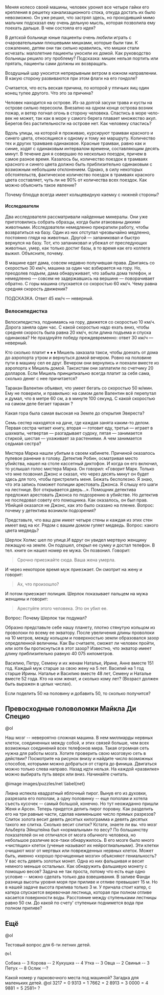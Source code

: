 Меняя колесо своей машины, человек уронил все че­тыре гайки его крепления в решетку канализацион­ного стока, откуда достать их было невозможно. Он уже решил, что застрял здесь, но проходивший мимо мальчик подсказал ему очень дельную мысль, которая позволила ему поехать дальше. В чем состояла его идея?

В детской больнице юные пациенты очень любили иг­рать с очаровательными плюшевыми мишками, которые были там. К сожалению, детям они так сильно нравились, что мишки стали исчезать: малолетние па­циенты уносили их домой. Как руководство больницы решило эту проблему? Подсказка: мишек нельзя портить или прятать, пациенты сами должны их возвращать.

Воздушный шар уносится непрерывным ветром в южном направлении. В какую сторону развиваются при этом флаги на его гондоле?

Считается, что есть веская причина, по ко­торой у птичьих яиц один конец тупее другого. Что это за причина?

Человек находится на острове. Из-за долгой засухи трава и кусты на острове сильно пересохли. Внезапно на одном конце острова возник пожар, и ветер погнал огонь в сторону человека. Спастись в море чело­век не может, так как в море у самого берега плавает множество акул. Берегов без растительности на острове нет. Как человеку спастись?

Вдоль улицы, на которой я проживаю, курсируют трамваи красного и синего цвета, относящиеся к одному и тому же маршруту. Количество тех и других трамваев одинаковое. Красные трамваи, равно как и синие, ходят с одинаковым интервалом времени, составляющим десять минут. В течение дня я совершаю по несколько поездок, причем в самое разное время. Казалось бы, количество поездок в трамваях красного и синего цвета должно быть приблизительно одинаковым с возможным небольшим отклонением. Однако, в силу некоторых обстоятельств, фактическое количество поездок в трамваях красного цвета составляет, чуть ли не 90% от количества всех поездок. Как можно объяснить такое явление?

Почему блюдце всегда имеет кольцеви­дную каемку с нижней стороны?

#### Исследователи
Два исследователя рассматривали найденные минералы. Они уже приготовились собрать образцы, когда были атакованы дикими животными. Исследователи немедленно прекратили работу, чтобы возвратиться на базу. Один из них отступал чрезвычайно медленно, постоянно глядя на животных. Другой — запаниковал и быстро вернулся на базу. Тот, кто запаниковал и убежал от преследующих животных, умер, как только достиг базы, в то время как его коллега выжил. Объясните, почему.

В машине едет дама, совсем недавно получившая права. Двигаясь со скоростью 30 км/ч, машина за один час взбирается на гору. Но, преодолев подъем, дама обнаруживает, что забыла дома телефон, и немедленно — совсем не задержавшись на вершине — поворачивает обратно. С горы машина спускается со скоростью 60 км/ч. Чему равна средняя скорость движения?

ПОДСКАЗКА. Ответ 45 км/ч — неверный.


### Велосипедистка
Велосипедистка, поднимаясь на гору, движется со скоростью 10 км/ч. Дорога заняла один час. С какой скоростью надо ехать вниз, чтобы средняя скорость была равна 20 км/ч, если длина подъема и спуска одинакова?
Не празднуйте победу преждевременно: ответ 30 км/ч — неверный.


Кто сколько платит
♦ ♦ ♦
Мишель заказала такси, чтобы доехать от дома до аэропорта утром и вернуться домой вечером. Ровно на половине пути в машину сел ее друг. Вечером они вернулись и поехали вместе из аэропорта к Мишель домой. Таксистам они заплатили по счетчику 20 долларов. Если Мишель принципиально всегда платит за себя сама, сколько денег с нее причитается?

Таракан Валентин объявил, что умеет бегать со скоростью 50 м/мин. Ему не поверили, и правильно: на самом деле Валентин всё перепутал и думал, что в метре 60 см, а в минуте 100 секунд. С какой скоростью на самом деле бегает таракан ?

Какая гора была самая высокая на Земле до открытия Эвереста?

Семь сестер находятся на даче, где каждая занята каким-то делом. Первая сестра читает книгу, вторая — готовит еду, третья — играет в шахматы, четвертая — разгадывает судоку, пятая — занимается стиркой, шестая — ухаживает за растениями. А чем занимается седьмая сестра? 

Мистера Марка нашли убитым в своем кабинете. Причиной оказалось пулевое ранение в голову. Детектив Робин, осматривая место убийства, нашел на столе кассетный диктофон. И когда он его включил, то услышал голос мистера Марка. Он говорил: «Говорит Марк. Только что мне позвонил Джонс и сказал, что через десять минут он будет здесь для того, чтобы пристрелить меня. Бежать бесполезно. Я знаю, что эта запись поможет полиции арестовать Джонса. Я слышу его шаги на лестнице. Вот открывается дверь...». Помощник детектива предложил арестовать Джонса по подозрению в убийстве. Но детектив не последовал совету его помощника. Как оказалось, он был прав. Убийцей оказался не Джонс, как это было сказано на пленке. Вопрос: почему у детектива возникли подозрения?

Представьте, что ваш дом имеет четыре стены и каждая из этих стен имеет вид на юг. Рядом с вашим домом гуляет медведь. Вопрос: какого цвета медведь?



Шерлок Холмс шел по улице.И вдруг он увидел мертвую женщину лежащую на земле. Он подошел, открыл ее сумку и достал телефон. В тел. книге он нашел номер ее мужа. Он позвонил. Говорит:
> Срочно приезжайте сюда. Ваша жена умерла.

И через некоторое время муж приезжает. Он смотрит на жену и говорит:
> Ах, что произошло?

И потом приезжает полиция. Шерлок показывает пальцем на мужа женщины и говорит:
> Арестуйте этого человека. Это он убил ее.

Вопрос: Почему Шерлок так подумал? 


Образно представьте себе нашу планету, плотно стянутую кольцом из проволоки по всему ее экватору. После увеличения длины проволоки на 10 метров, между кольцом и поверхностью земли образовался зазор определенной величины. Как Вы считаете, сможет ли человек пройти, или хотя бы протиснуться в этот зазор?
Известно, что экватор имеет длину приблизительно равную 40 075 километров.

Василию, Петру, Семену и их женам Наталье, Ирине, Анне вместе 151 год. Каждый муж старше за свою жену на 5 лет. Василий на 1 год старше Ирины. Наталье и Василию вместе 48 лет, Семену и Наталье вместе 52 года. Кто на ком женат, и сколько кому лет? (Возраст должен быть выражен в целых числах).

Если поделить 50 на половину и добавить 50, то сколько получится?

## Превосходные головоломки Майкла Ди Специо

@ol

Наш мозг -- невероятно сложная машина. В нем миллиарды нервных клеток, соединенных между собой, и этих связей больше, чем всех возможных соединений всех телефонов мира. Такая огромная сеть нужна для работы мозга. Хотите проверить свою мозговую сеть в действии?
Посмотрите на рисунок внизу и найдите число возможных способов, которыми можно добраться от старта до финиша.
Двигаться можно только слева направо. Назад идти нельзя. На каждой «развилке» можно выбирать путь вверх или вниз. Начинайте считать.

@image images/puzzles/net
\label{net}

Лиана испекла квадратный яблочный пирог. Вынув его из духовки, разрезала его пополам, а одну половинку -- еще пополам и хотела съесть кусочек -- самый большой, конечно. Но тут неожиданно пришли Женя и Арсен. Теперь придется делить пирог поровну. Как разделить его на три равные части, сделав наименьшее число прямых разрезов?
Слиток золота весит девять десятых килограмма и девять десятых такого же слитка. Сколько весит слиток?
Кстати, знаете ли вы. что мозг Альберта Эйнштейна был «нормальным» по весу? По большинству показателей он не отличался от мозга обычного человека, но небольшое различие все-таки обнаружилось. В его мозге было много «чистящих» клеток (ученые называют их нейроглиальными). Эти клетки очищают мозг от мертвых или поврежденных нервных клеток. Может быть, именно «хорошо прочищенные мозги» объясняют гениальность?
У вас есть девять золотых монет. Одна из них фальшивая и весит немного меньше остальных. Как обнаружить фальшивую монету с помощью весов?
Задача не так проста, потому что есть еще одно условие -- можно сделать только два взвешивания.
В заливе Фанди разница высоты уровня моря при приливе и отливе превышает $15$ м. Но в нашей задаче высота прилива только $3$ м. У причала стоит катер, с катера спускается веревочная лестница, которая при полном отливе касается поверхности воды. Расстояние между ступеньками лестницы равно $50$ см. До какой по счету' ступеньки поднимется вода при полном приливе?

## Ещё

@ol

Тестовый вопрос для $6$-ти летних детей.

    @ol

Собака -- $3$
Корова -- $2$
Кукушка -- $4$
Утка -- $3$
Овца -- $2$
Свинья -- $3$
Петух -- $8$
Ослик --?

Какой номер у парковочного места под машиной?
Загадка для маленьких детей.
@ol
$3217=0$
$9313=1$
$7662=2$
$8913=3$
$0000=4$
$9881=5$
$2581=\;$?
<!--stackedit_data:
eyJoaXN0b3J5IjpbMTMyOTEyOTk3LC0xMjYzNzM3NzI5LC0xND
U4MzY3NTIsMTk4MjMyMjY3OSw4MTUwMTM2MDAsMTk2NTgzNjM1
NiwyNTA1ODg4NDIsLTU2OTk4ODAxNiwtMTg0ODUzNjcwMSwtNj
Y4MjExMDg0LC05Njk1NTMxMzNdfQ==
-->